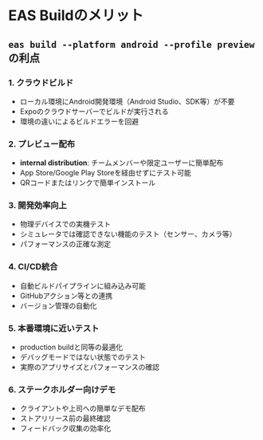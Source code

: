 # EAS Buildのメリット

## `eas build --platform android --profile preview` の利点

### 1. **クラウドビルド**
- ローカル環境にAndroid開発環境（Android Studio、SDK等）が不要
- Expoのクラウドサーバーでビルドが実行される
- 環境の違いによるビルドエラーを回避

### 2. **プレビュー配布**
- **internal distribution**: チームメンバーや限定ユーザーに簡単配布
- App Store/Google Play Storeを経由せずにテスト可能
- QRコードまたはリンクで簡単インストール

### 3. **開発効率向上**
- 物理デバイスでの実機テスト
- シミュレータでは確認できない機能のテスト（センサー、カメラ等）
- パフォーマンスの正確な測定

### 4. **CI/CD統合**
- 自動ビルドパイプラインに組み込み可能
- GitHubアクション等との連携
- バージョン管理の自動化

### 5. **本番環境に近いテスト**
- production buildと同等の最適化
- デバッグモードではない状態でのテスト
- 実際のアプリサイズとパフォーマンスの確認

### 6. **ステークホルダー向けデモ**
- クライアントや上司への簡単なデモ配布
- ストアリリース前の最終確認
- フィードバック収集の効率化
